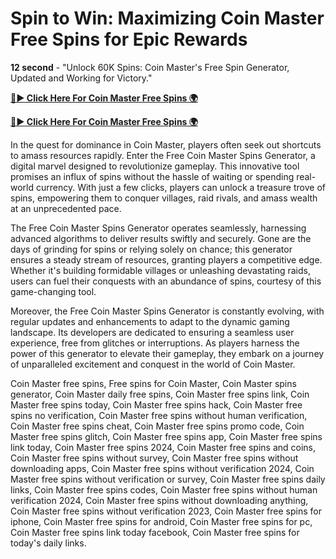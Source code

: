 # Spin to Win: Maximizing Coin Master Free Spins for Epic Rewards

**12 second** - "Unlock 60K Spins: Coin Master's Free Spin Generator, Updated and Working for Victory."


[**🔴► Click Here For Coin Master Free Spins 🌍**](https://jimaddadel.github.io/Coin)

[**🔴► Click Here For Coin Master Free Spins 🌍**](https://jimaddadel.github.io/Coin)
 
In the quest for dominance in Coin Master, players often seek out shortcuts to amass resources rapidly. Enter the Free Coin Master Spins Generator, a digital marvel designed to revolutionize gameplay. This innovative tool promises an influx of spins without the hassle of waiting or spending real-world currency. With just a few clicks, players can unlock a treasure trove of spins, empowering them to conquer villages, raid rivals, and amass wealth at an unprecedented pace.

The Free Coin Master Spins Generator operates seamlessly, harnessing advanced algorithms to deliver results swiftly and securely. Gone are the days of grinding for spins or relying solely on chance; this generator ensures a steady stream of resources, granting players a competitive edge. Whether it's building formidable villages or unleashing devastating raids, users can fuel their conquests with an abundance of spins, courtesy of this game-changing tool.

Moreover, the Free Coin Master Spins Generator is constantly evolving, with regular updates and enhancements to adapt to the dynamic gaming landscape. Its developers are dedicated to ensuring a seamless user experience, free from glitches or interruptions. As players harness the power of this generator to elevate their gameplay, they embark on a journey of unparalleled excitement and conquest in the world of Coin Master.

Coin Master free spins, Free spins for Coin Master, Coin Master spins generator, Coin Master daily free spins, Coin Master free spins link, Coin Master free spins today, Coin Master free spins hack, Coin Master free spins no verification, Coin Master free spins without human verification, Coin Master free spins cheat, Coin Master free spins promo code, Coin Master free spins glitch, Coin Master free spins app, Coin Master free spins link today, Coin Master free spins 2024, Coin Master free spins and coins, Coin Master free spins without survey, Coin Master free spins without downloading apps, Coin Master free spins without verification 2024, Coin Master free spins without verification or survey, Coin Master free spins daily links, Coin Master free spins codes, Coin Master free spins without human verification 2024, Coin Master free spins without downloading anything, Coin Master free spins without verification 2023, Coin Master free spins for iphone, Coin Master free spins for android, Coin Master free spins for pc, Coin Master free spins link today facebook, Coin Master free spins for today's daily links.
